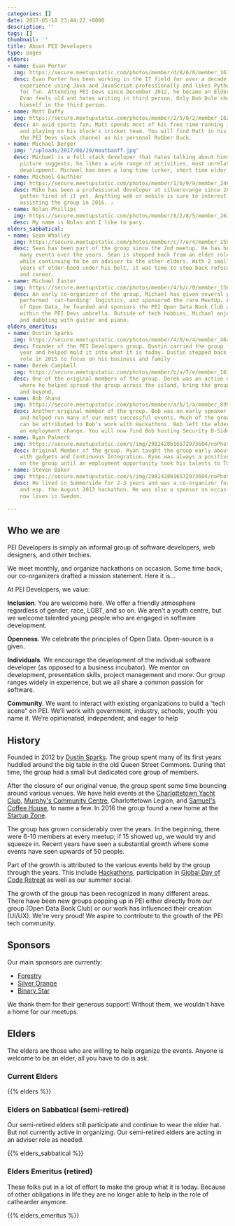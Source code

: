 ```yaml
---
categories: []
date: 2017-05-10 23:44:27 +0000
description: ''
tags: []
thumbnail: ''
title: About PEI Developers
type: pages
elders:
- name: Evan Porter
  img: https://secure.meetupstatic.com/photos/member/d/8/6/0/member_163435392.jpeg
  desc: Evan Porter has been working in the IT field for over a decade. He has extensive
    experience using Java and JavaScript professionally and likes Python and Clojure
    for fun. Attending PEI Devs since December 2012, he became an Elder in March 2016.
    Evan feels old and hates writing in third person. Only Bob Dole should refer to
    himself in the third person.
- name: Matt Duffy
  img: https://secure.meetupstatic.com/photos/member/2/5/8/2/member_162429602.jpeg
  desc: An avid sports fan, Matt spends most of his free time running in marathons
    and playing on his block's cricket team. You will find Matt in his down time using
    the PEI Devs slack channel as his personal Rubber Duck.
- name: Michael Berger
  img: "/uploads/2017/06/29/meatbanff.jpg"
  desc: Michael is a full stack developer that hates talking about himself. As the
    picture suggests, he likes a wide range of activities, most unrelated to software
    development. Michael has been a long time lurker, short time elder.
- name: Michael Gauthier
  img: https://secure.meetupstatic.com/photos/member/1/0/9/9/member_246964249.jpeg
  desc: Mike has been a professional developer at silverorange since 2002 and hasn't
    gotten tired of it yet. Anything web or mobile is sure to interest Mike. He began
    assisting the group in 2016. ⚔
- name: Nolan Phillips
  img: https://secure.meetupstatic.com/photos/member/8/2/8/5/member_263913413.jpeg
  desc: My name is Nolan and I like to pary.
elders_sabbatical:
- name: Sean Whalley
  img: https://secure.meetupstatic.com/photos/member/c/7/e/4/member_159531172.jpeg
  desc: Sean has been part of the group since the 2nd meetup. He has helped organize
    many events over the years. Sean is stepped back from an elder role in early 2017
    while continuing to be an adviser to the other elders. With 2 small kids and 4
    years of elder-hood under his belt, it was time to step back refocus on family
    and career.
- name: Michael Easter
  img: https://secure.meetupstatic.com/photos/member/4/b/c/0/member_156379392.jpeg
  desc: An early co-organizer of the group, Michael has given several presentations,
    performed 'cat-herding' logistics, and sponsored the rare MeetUp. An advocate
    of Open Data, he founded and sponsors the PEI Open Data Book Club as a side-project
    within the PEI Devs umbrella. Outside of tech hobbies, Michael enjoys running
    and dabbling with guitar and piano.
elders_emeritus:
- name: Dustin Sparks
  img: https://secure.meetupstatic.com/photos/member/4/0/e/4/member_46456612.jpeg
  desc: Founder of the PEI Developers group. Dustin carried the group for the first
    year and helped mold it into what it is today. Dustin stepped back from a leadership
    role in 2015 to focus on his business and family
- name: Derek Campbell
  img: https://secure.meetupstatic.com/photos/member/b/a/7/e/member_163727742.jpeg
  desc: One of the original members of the group. Derek was an active elder in 2013-2015
    where he helped spread the group across the island, bring the group through Summerside
    and beyond.
- name: Bob Shand
  img: https://secure.meetupstatic.com/photos/member/a/b/1/a/member_89983802.jpeg
  desc: Another original member of the group. Bob was an early speaker at many events
    and helped run many of our most successful events. Much of the growth of the group
    can be attributed to Bob's work with Hackathons. Bob left the elder group after
    an employment change. You will now find Bob hosting Security B-Side conferences.
- name: Ryan Palmerk
  img: https://secure.meetupstatic.com/s/img/2982428616572973604/noPhoto_80.gif
  desc: Original Member of the group. Ryan taught the group early about tinkering
    with gadgets and Continuous Integration. Ryan was always a positive influence
    on the group until an employment opportunity took his talents to Toronto.
- name: Steven Baker
  img: https://secure.meetupstatic.com/s/img/2982428616572973604/noPhoto_80.gif
  desc: He lived in Summerside for 2-3 years and was a co-organizer for some meetups
    and esp. the August 2013 hackathon. He was also a sponsor on occasion. Steven
    now lives in Sweden.

---
```

## Who we are

PEI Developers is simply an informal group of software developers, web designers, and other techies.

We meet monthly, and organize hackathons on occasion. Some time back, our co-organizers drafted a mission statement. Here it is…

At PEI Developers, we value:

**Inclusion**. You are welcome here. We offer a friendly atmosphere regardless of gender, race, LGBT, and so on. We aren’t a youth centre, but we welcome talented young people who are engaged in software development.

**Openness**. We celebrate the principles of Open Data. Open-source is a given.

**Individuals**. We encourage the development of the individual software developer (as opposed to a business incubator). We mentor on development, presentation skills, project management and more. Our group ranges widely in experience, but we all share a common passion for software.

**Community**.  We want to interact with existing organizations to build a “tech scene” on PEI. We’ll work with government, industry, schools, youth: you name it. We’re opinionated, independent, and eager to help

## History

Founded in 2012 by [Dustin Sparks](https://twitter.com/dustin_sparks). The group spent many of its first years huddled around the big table in the old Queen Street Commons. During that time, the group had a small but dedicated core group of members.

After the closure of our original venue, the group spent some time bouncing around various venues. We have held events at the [Charlottetown Yacht Club](http://www.cyc.pe.ca/), [Murphy's Community Centre](https://www.murphyscommunitycentre.com/), Charlottetown Legion, and [Samuel's Coffee House](https://samuelscoffeehouse.ca/), to name a few. In 2016 the group found a new home at the [Startup Zone](https://startupzone.ca/).

The group has grown considerably over the years. In the beginning, there were 6-10 members at every meetup; if 15 showed up, we would try and squeeze in. Recent years have seen a substantial growth where some events have seen upwards of 50 people.

Part of the growth is attributed to the various events held by the group through the years. This include [Hackathons](http://bit.ly/2sIZITO), participation in [Global Day of Code Retreat](http://bit.ly/2sIZITO) as well as our summer social.

The growth of the group has been recognized in many different areas. There have been new groups popping up in PEI either directly from our group (Open Data Book Club) or our work has influenced their creation (UI/UX). We're very proud! We aspire to contribute to the growth of the PEI tech community.

## Sponsors

Our main sponsors are currently:

* [Forestry](https://forestry.io)
* [Silver Orange](https://www.silverorange.com/)
* [Binary Star](http://www.binarystar.biz/)

We thank them for their generous support! Without them, we wouldn't have a home for our meetups.

## Elders

The elders are those who are willing to help organize the events. Anyone is welcome to be an elder, all you have to do is ask.

### Current Elders

{{% elders %}}

### Elders on Sabbatical (semi-retired)

Our semi-retired elders still participate and continue to wear the elder hat. But not currently active in organizing. Our semi-retired elders are acting in an adviser role as needed.

{{% elders_sabbatical %}}

### Elders Emeritus (retired)

These folks put in a lot of effort to make the group what it is today. Because of other obligations in life they are no longer able to help in the role of cathearder anymore.

{{% elders_emeritus %}}